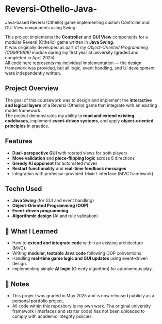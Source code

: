 # Reversi-Othello-Java-
Java-based Reversi (Othello) game implementing custom Controller and GUI View components using Swing

This project implements the **Controller** and **GUI View** components for a modular Reversi (Othello) game written in **Java Swing**.  
It was originally developed as part of my *Object-Oriented Programming (COMP1009)* module during my first year at university (graded and completed in April 2025).  
All code here represents my individual implementation — the design framework was provided, but all logic, event handling, and UI development were independently written.

## Project Overview
The goal of this coursework was to design and implement the **interactive and logical layers** of a Reversi (Othello) game that integrate with an existing model framework.  
The project demonstrates my ability to **read and extend existing codebases**, implement **event-driven systems**, and apply **object-oriented principles** in practice.

## Features
- **Dual-perspective GUI** with rotated views for both players  
- **Move validation** and **piece-flipping logic** across 8 directions  
- **Greedy AI opponent** for automated moves  
- **Restart functionality** and **real-time feedback messages**  
- Integration with professor-provided `IModel` interface (MVC framework)

## Techn Used
- **Java Swing** (for GUI and event handling)  
- **Object-Oriented Programming (OOP)**  
- **Event-driven programming**  
- **Algorithmic design** (AI and rule validation)

## 📘 What I Learned
- How to **extend and integrate code** within an existing architecture (MVC).  
- Writing **modular, testable Java code** following OOP conventions.  
- Handling **real-time game logic and GUI updates** using event-driven design.  
- Implementing simple **AI logic** (Greedy algorithm) for autonomous play.  

## 🧾 Notes
- This project was graded in May 2025 and is now released publicly as a personal portfolio project.  
- All code within this repository is my own work. The original university framework (interfaces and starter code) has not been uploaded to comply with academic integrity policies.
